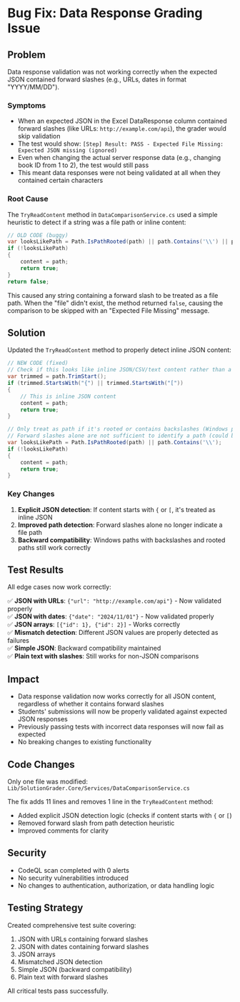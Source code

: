 # Bug Fix: Data Response Grading Issue

## Problem
Data response validation was not working correctly when the expected JSON contained forward slashes (e.g., URLs, dates in format "YYYY/MM/DD").

### Symptoms
- When an expected JSON in the Excel DataResponse column contained forward slashes (like URLs: `http://example.com/api`), the grader would skip validation
- The test would show: `[Step] Result: PASS - Expected File Missing: Expected JSON missing (ignored)`
- Even when changing the actual server response data (e.g., changing book ID from 1 to 2), the test would still pass
- This meant data responses were not being validated at all when they contained certain characters

### Root Cause
The `TryReadContent` method in `DataComparisonService.cs` used a simple heuristic to detect if a string was a file path or inline content:

```csharp
// OLD CODE (buggy)
var looksLikePath = Path.IsPathRooted(path) || path.Contains('\\') || path.Contains('/');
if (!looksLikePath)
{
    content = path;
    return true;
}
return false;
```

This caused any string containing a forward slash to be treated as a file path. When the "file" didn't exist, the method returned `false`, causing the comparison to be skipped with an "Expected File Missing" message.

## Solution
Updated the `TryReadContent` method to properly detect inline JSON content:

```csharp
// NEW CODE (fixed)
// Check if this looks like inline JSON/CSV/text content rather than a file path
var trimmed = path.TrimStart();
if (trimmed.StartsWith("{") || trimmed.StartsWith("["))
{
    // This is inline JSON content
    content = path;
    return true;
}

// Only treat as path if it's rooted or contains backslashes (Windows paths)
// Forward slashes alone are not sufficient to identify a path (could be URLs, dates, etc.)
var looksLikePath = Path.IsPathRooted(path) || path.Contains('\\');
if (!looksLikePath)
{
    content = path;
    return true;
}
```

### Key Changes
1. **Explicit JSON detection**: If content starts with `{` or `[`, it's treated as inline JSON
2. **Improved path detection**: Forward slashes alone no longer indicate a file path
3. **Backward compatibility**: Windows paths with backslashes and rooted paths still work correctly

## Test Results
All edge cases now work correctly:

✅ **JSON with URLs**: `{"url": "http://example.com/api"}` - Now validated properly  
✅ **JSON with dates**: `{"date": "2024/11/01"}` - Now validated properly  
✅ **JSON arrays**: `[{"id": 1}, {"id": 2}]` - Works correctly  
✅ **Mismatch detection**: Different JSON values are properly detected as failures  
✅ **Simple JSON**: Backward compatibility maintained  
✅ **Plain text with slashes**: Still works for non-JSON comparisons  

## Impact
- Data response validation now works correctly for all JSON content, regardless of whether it contains forward slashes
- Students' submissions will now be properly validated against expected JSON responses
- Previously passing tests with incorrect data responses will now fail as expected
- No breaking changes to existing functionality

## Code Changes
Only one file was modified: `Lib/SolutionGrader.Core/Services/DataComparisonService.cs`

The fix adds 11 lines and removes 1 line in the `TryReadContent` method:
- Added explicit JSON detection logic (checks if content starts with `{` or `[`)
- Removed forward slash from path detection heuristic
- Improved comments for clarity

## Security
- CodeQL scan completed with 0 alerts
- No security vulnerabilities introduced
- No changes to authentication, authorization, or data handling logic

## Testing Strategy
Created comprehensive test suite covering:
1. JSON with URLs containing forward slashes
2. JSON with dates containing forward slashes
3. JSON arrays
4. Mismatched JSON detection
5. Simple JSON (backward compatibility)
6. Plain text with forward slashes

All critical tests pass successfully.
